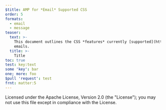 ```yaml
---
$title: AMP for *Email* Supported CSS
order: 5
formats:
  - email
  - message
teaser:
  text: >-
    This document outlines the CSS *features* currently [supported](https://www.youtube.com/watch?v=Gv8A4CktajQ) inside AMP
    emails.
  title: >-
    Title
toc: true
test: key:text
some 'key': bar
one; more: foo
$pull 'request': test
frnt: matter:5
---
```


Licensed under the Apache License, Version 2.0 (the "License");
you may not use this file except in compliance with the License.
